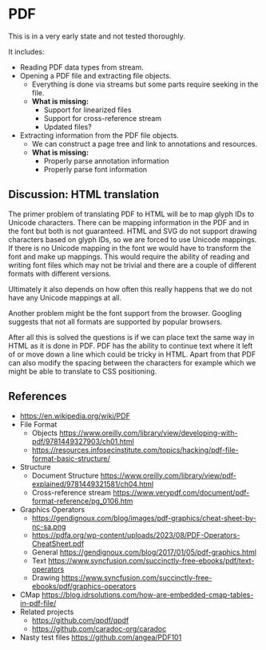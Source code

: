 # PDF

This is in a very early state and not tested thoroughly.

It includes:
- Reading PDF data types from stream.
- Opening a PDF file and extracting file objects.
  - Everything is done via streams but some parts require seeking in the file.
  - **What is missing:**
    - Support for linearized files
    - Support for cross-reference stream
    - Updated files?
- Extracting information from the PDF file objects.
  - We can construct a page tree and link to annotations and resources.
  - **What is missing:**
    - Properly parse annotation information
    - Properly parse font information

## Discussion: HTML translation

The primer problem of translating PDF to HTML will be to map glyph IDs to Unicode characters.
There can be mapping information in the PDF and in the font but both is not guaranteed.
HTML and SVG do not support drawing characters based on glyph IDs, so we are forced to use Unicode mappings.
If there is no Unicode mapping in the font we would have to transform the font and make up mappings.
This would require the ability of reading and writing font files which may not be trivial and there are a couple of different formats with different versions.

Ultimately it also depends on how often this really happens that we do not have any Unicode mappings at all.

Another problem might be the font support from the browser. Googling suggests that not all formats are supported by popular browsers.

After all this is solved the questions is if we can place text the same way in HTML as it is done in PDF.
PDF has the ability to continue text where it left of or move down a line which could be tricky in HTML.
Apart from that PDF can also modify the spacing between the characters for example which we might be able to translate to CSS positioning.

## References
- https://en.wikipedia.org/wiki/PDF
- File Format
  - Objects https://www.oreilly.com/library/view/developing-with-pdf/9781449327903/ch01.html
  - https://resources.infosecinstitute.com/topics/hacking/pdf-file-format-basic-structure/
- Structure
  - Document Structure https://www.oreilly.com/library/view/pdf-explained/9781449321581/ch04.html
  - Cross-reference stream https://www.verypdf.com/document/pdf-format-reference/pg_0106.htm
- Graphics Operators
  - https://gendignoux.com/blog/images/pdf-graphics/cheat-sheet-by-nc-sa.png 
  - https://pdfa.org/wp-content/uploads/2023/08/PDF-Operators-CheatSheet.pdf
  - General https://gendignoux.com/blog/2017/01/05/pdf-graphics.html
  - Text https://www.syncfusion.com/succinctly-free-ebooks/pdf/text-operators
  - Drawing https://www.syncfusion.com/succinctly-free-ebooks/pdf/graphics-operators
- CMap https://blog.idrsolutions.com/how-are-embedded-cmap-tables-in-pdf-file/
- Related projects
  - https://github.com/qpdf/qpdf
  - https://github.com/caradoc-org/caradoc
- Nasty test files https://github.com/angea/PDF101
